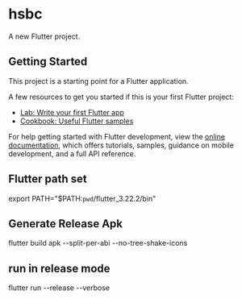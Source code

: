 # hsbc

A new Flutter project.

## Getting Started

This project is a starting point for a Flutter application.

A few resources to get you started if this is your first Flutter project:

- [Lab: Write your first Flutter app](https://docs.flutter.dev/get-started/codelab)
- [Cookbook: Useful Flutter samples](https://docs.flutter.dev/cookbook)

For help getting started with Flutter development, view the
[online documentation](https://docs.flutter.dev/), which offers tutorials,
samples, guidance on mobile development, and a full API reference.

## Flutter path set

export PATH="$PATH:`pwd`/flutter_3.22.2/bin"

## Generate Release Apk

flutter build apk --split-per-abi --no-tree-shake-icons

## run in release mode

flutter run --release --verbose